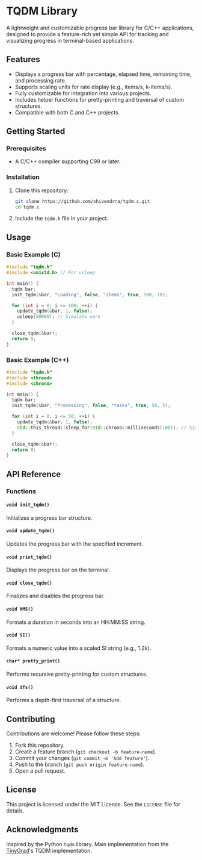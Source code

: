 # TQDM Library

A lightweight and customizable progress bar library for C/C++ applications, designed to provide a feature-rich yet simple API for tracking and visualizing progress in terminal-based applications.


## Features

- Displays a progress bar with percentage, elapsed time, remaining time, and processing rate.
- Supports scaling units for rate display (e.g., items/s, k-items/s).
- Fully customizable for integration into various projects.
- Includes helper functions for pretty-printing and traversal of custom structures.
- Compatible with both C and C++ projects.


## Getting Started

### Prerequisites

- A C/C++ compiler supporting C99 or later.

### Installation

1. Clone this repository:
   ```bash
   git clone https://github.com/shivendrra/tqdm.c.git
   cd tqdm.c
   ```

2. Include the `tqdm.h` file in your project.


## Usage

### Basic Example (C)

```c
#include "tqdm.h"
#include <unistd.h> // For usleep

int main() {
  tqdm bar;
  init_tqdm(&bar, "Loading", false, "items", true, 100, 10);

  for (int i = 0; i <= 100; ++i) {
    update_tqdm(&bar, 1, false);
    usleep(50000); // Simulate work
  }

  close_tqdm(&bar);
  return 0;
}
```

### Basic Example (C++)

```cpp
#include "tqdm.h"
#include <thread>
#include <chrono>

int main() {
  tqdm bar;
  init_tqdm(&bar, "Processing", false, "tasks", true, 50, 5);

  for (int i = 0; i <= 50; ++i) {
    update_tqdm(&bar, 1, false);
    std::this_thread::sleep_for(std::chrono::milliseconds(100)); // Simulate work
  }

  close_tqdm(&bar);
  return 0;
}
```

## API Reference

### Functions

#### `void init_tqdm()`
Initializes a progress bar structure.

#### `void update_tqdm()`
Updates the progress bar with the specified increment.

#### `void print_tqdm()`
Displays the progress bar on the terminal.

#### `void close_tqdm()`
Finalizes and disables the progress bar.

#### `void HMS()`
Formats a duration in seconds into an HH:MM:SS string.

#### `void SI()`
Formats a numeric value into a scaled SI string (e.g., 1.2k).

#### `char* pretty_print()`
Performs recursive pretty-printing for custom structures.

#### `void dfs()`
Performs a depth-first traversal of a structure.


## Contributing

Contributions are welcome! Please follow these steps:

1. Fork this repository.
2. Create a feature branch (`git checkout -b feature-name`).
3. Commit your changes (`git commit -m 'Add feature'`).
4. Push to the branch (`git push origin feature-name`).
5. Open a pull request.



## License

This project is licensed under the MIT License. See the `LICENSE` file for details.


## Acknowledgments

Inspired by the Python `tqdm` library. Main implementation from the [TinyGrad](https://github.com/tinygrad/tinygrad/blob/master/tinygrad/helpers.py)'s TQDM implementation.